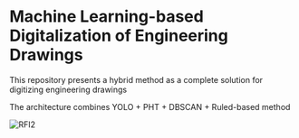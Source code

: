 # Machine Learning-based Digitalization of Engineering Drawings

This repository presents a hybrid method as a complete solution for digitizing engineering drawings

The architecture combines 
YOLO + PHT + DBSCAN + Ruled-based method

![RFI2](https://github.com/user-attachments/assets/b0a88836-5b80-4e9d-be03-98f6163a660c)


